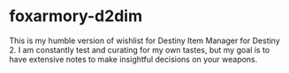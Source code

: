 # foxarmory-d2dim
This is my humble version of wishlist for Destiny Item Manager for Destiny 2. I am constantly test and curating for my own tastes, but my goal is to have extensive notes to make insightful decisions on your weapons. 
